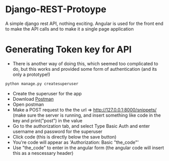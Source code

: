 # Django-REST-Protoype
A simple django rest API, nothing exciting. Angular is used for the front end to make the API calls and to make it a single page application

# Generating Token key for API
- There is another way of doing this, which seemed too complicated to do, but     this works and provided some form of authentication (and its only a             prototype!)
```bash
python manage.py createsuperuser
```
- Create the superuser for the app
- Download [Postman](https://www.getpostman.com/apps)
- Open postman
- Make a POST request to the the url => http://127.0.0.1:8000/snippets/ (make     sure the server is running, and insert something like code in the key and       print("post") in the value
- Go to the authorization tab, and select Type Basic Auth and enter username 
  and password for the superuser
- Click code (this is directly below the save button)
- You're code will appear as 'Authorization: Basic "the_code"'
- Use "the_code" to enter in the angular form (the angular code will insert this as a 
  nescessary header) 
